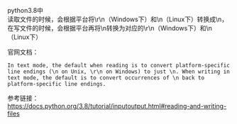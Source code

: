 python3.8中  
读取文件的时候，会根据平台将\r\n（Windows下）和\n（Linux下）转换成\n，在写文件的时候，会根据平台再将\n转换为对应的\r\n（Windows下）和\n（Linux下）

官网文档：
```
In text mode, the default when reading is to convert platform-specific line endings (\n on Unix, \r\n on Windows) to just \n. When writing in text mode, the default is to convert occurrences of \n back to platform-specific line endings.
```

参考链接：  
https://docs.python.org/3.8/tutorial/inputoutput.html#reading-and-writing-files
